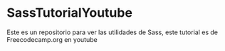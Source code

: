 # SassTutorialYoutube
Este es un repositorio para ver las utilidades de Sass, este tutorial es de Freecodecamp.org en youtube
